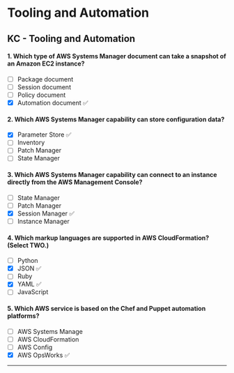 # Tooling and Automation

## KC - Tooling and Automation

#### 1. Which type of AWS Systems Manager document can take a snapshot of an Amazon EC2 instance?
- [ ] Package document
- [ ] Session document
- [ ] Policy document
- [x] Automation document ✅

#### 2. Which AWS Systems Manager capability can store configuration data?
- [x] Parameter Store ✅
- [ ] Inventory
- [ ] Patch Manager
- [ ] State Manager

#### 3. Which AWS Systems Manager capability can connect to an instance directly from the AWS Management Console?
- [ ] State Manager
- [ ] Patch Manager
- [x] Session Manager ✅
- [ ] Instance Manager

#### 4. Which markup languages are supported in AWS CloudFormation? (Select TWO.)
- [ ] Python
- [x] JSON ✅
- [ ] Ruby
- [x] YAML ✅
- [ ] JavaScript

#### 5. Which AWS service is based on the Chef and Puppet automation platforms?
- [ ] AWS Systems Manage
- [ ] AWS CloudFormation
- [ ] AWS Config
- [x] AWS OpsWorks ✅

***
